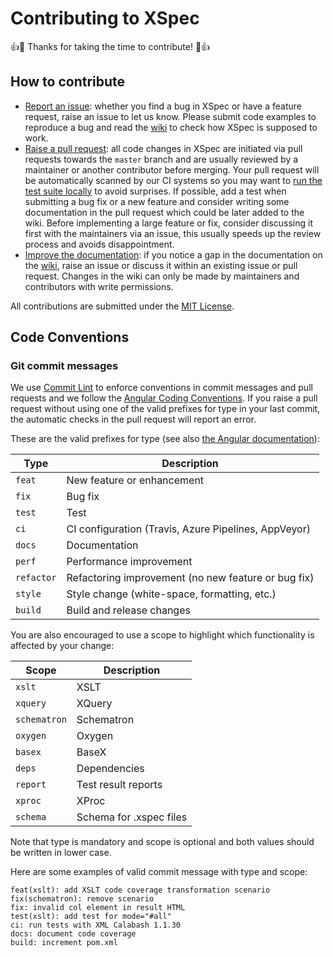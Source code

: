 # Contributing to XSpec

:+1::tada: Thanks for taking the time to contribute! :tada::+1:

## How to contribute

- [Report an issue](https://github.com/xspec/xspec/issues/new): whether you find a bug in XSpec or have a feature request, raise an issue to let us know. Please submit code examples to reproduce a bug and read the [wiki](https://github.com/xspec/xspec/wiki) to check how XSpec is supposed to work.
- [Raise a pull request](https://github.com/xspec/xspec/pulls): all code changes in XSpec are initiated via pull requests towards the `master` branch and are usually reviewed by a maintainer or another contributor before merging. Your pull request will be automatically scanned by our CI systems so you may want to [run the test suite locally](https://github.com/xspec/xspec/wiki/How-to-Run-the-Test-Suite-Locally) to avoid surprises. If possible, add a test when submitting a bug fix or a new feature and consider writing some documentation in the pull request which could be later added to the wiki. Before implementing a large feature or fix, consider discussing it first with the maintainers via an issue, this usually speeds up the review process and avoids disappointment.
- [Improve the documentation](https://github.com/xspec/xspec/wiki): if you notice a gap in the documentation on the [wiki](https://github.com/xspec/xspec/wiki), raise an issue or discuss it within an existing issue or pull request. Changes in the wiki can only be made by maintainers and contributors with write permissions.

All contributions are submitted under the [MIT License](https://github.com/xspec/xspec/blob/master/LICENSE).

## Code Conventions

### Git commit messages

We use [Commit Lint](https://www.commit-lint.com) to enforce conventions in commit messages and pull requests and we follow the [Angular Coding Conventions](https://www.commit-lint.com/conventions). If you raise a pull request without using one of the valid prefixes for type in your last commit, the automatic checks in the pull request will report an error.

These are the valid prefixes for type (see also [the Angular documentation](https://github.com/angular/angular/blob/master/CONTRIBUTING.md#type)):

| Type | Description |
| --- | --- |
| `feat` | New feature or enhancement |
| `fix` | Bug fix |
| `test` | Test |
| `ci` | CI configuration (Travis, Azure Pipelines, AppVeyor) |
| `docs` | Documentation |
| `perf` | Performance improvement |
| `refactor` | Refactoring improvement (no new feature or bug fix) |
| `style` | Style change (white-space, formatting, etc.) |
| `build` | Build and release changes |

You are also encouraged to use a scope to highlight which functionality is affected by your change:  

| Scope | Description |
| --- | --- |
| `xslt` | XSLT |
| `xquery` | XQuery |
| `schematron` | Schematron |
| `oxygen` | Oxygen |
| `basex` | BaseX |
| `deps` | Dependencies |
| `report` | Test result reports |
| `xproc` | XProc |
| `schema` | Schema for .xspec files |

Note that type is mandatory and scope is optional and both values should be written in lower case.

Here are some examples of valid commit message with type and scope:

```
feat(xslt): add XSLT code coverage transformation scenario
fix(schematron): remove scenario
fix: invalid col element in result HTML
test(xslt): add test for mode="#all"
ci: run tests with XML Calabash 1.1.30
docs: document code coverage
build: increment pom.xml
```
